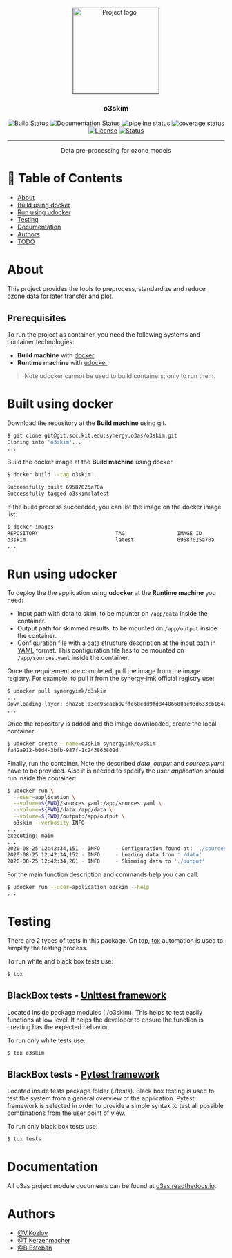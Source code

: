 <p align="center">
  <a href="" rel="noopener">
 <img width=200px height=200px src="https://i.imgur.com/6wj0hh6.jpg" alt="Project logo"></a>
</p>

<h3 align="center">o3skim</h3>

<div align="center">

  [![Build Status](https://jenkins.eosc-synergy.eu/buildStatus/icon?job=eosc-synergy-org%2Fo3skim%2Ftest)](https://jenkins.eosc-synergy.eu/job/eosc-synergy-org/job/o3skim/job/test/)
  [![Documentation Status](https://readthedocs.org/projects/o3as/badge/?version=latest)](https://o3as.readthedocs.io/en/latest/?badge=latest)
  [![pipeline status](https://git.scc.kit.edu/synergy.o3as/o3skim/badges/master/pipeline.svg)](https://git.scc.kit.edu/synergy.o3as/o3skim/-/commits/master)
  [![coverage status](https://git.scc.kit.edu/synergy.o3as/o3skim/badges/master/coverage.svg)](https://git.scc.kit.edu/synergy.o3as/o3skim/-/commits/master)
  [![License](https://img.shields.io/badge/license-GPL-blue.svg)](https://git.scc.kit.edu/synergy.o3as/o3skim/-/commits/master)
  [![Status](https://img.shields.io/badge/status-building-blue.svg)](https://git.scc.kit.edu/synergy.o3as/o3skim/-/commits/master) 

</div>

---

<p align="center"> Data pre-processing for ozone models 
    <br> 
</p>

# 📝 Table of Contents
- [About](#about)
- [Build using docker](#build)
- [Run using udocker](#deployment)
- [Testing](#testing)
- [Documentation](https://o3as.readthedocs.io/en/latest)
- [Authors](#authors)
- [TODO](https://git.scc.kit.edu/synergy.o3as/o3skim/-/issues)

# About <a name = "about"></a>
This project provides the tools to preprocess, standardize and reduce ozone data for later transfer and plot. 

## Prerequisites
To run the project as container, you need the following systems and container technologies:
- __Build machine__ with [docker](https://docs.docker.com/engine/install/) 
- __Runtime machine__ with [udocker](https://indigo-dc.gitbook.io/udocker/installation_manual)

> Note udocker cannot be used to build containers, only to run them. 


# Built using docker <a name = "build"></a>
Download the repository at the __Build machine__ using git.
```sh
$ git clone git@git.scc.kit.edu:synergy.o3as/o3skim.git
Cloning into 'o3skim'...
...
```
Build the docker image at the __Build machine__ using docker.
```sh
$ docker build --tag o3skim .
...
Successfully built 69587025a70a
Successfully tagged o3skim:latest
```
If the build process succeeded, you can list the image on the docker image list:
```sh
$ docker images
REPOSITORY                         TAG                 IMAGE ID            CREATED              SIZE
o3skim                             latest              69587025a70a        xx seconds ago      557MB
...
```

# Run using udocker <a name = "deployment"></a>
To deploy the the application using __udocker__ at the __Runtime machine__ you need:
 - Input path with data to skim, to be mounter on `/app/data` inside the container.
 - Output path for skimmed results, to be mounted on `/app/output` inside the container.
 - Configuration file with a data structure description at the input path in [YAML](https://yaml.org/) format.
   This configuration file has to be mounted on `/app/sources.yaml` inside the container.

Once the requirement are completed, pull the image from the image registry.
For example, to pull it from the synergy-imk official registry use:
```sh
$ udocker pull synergyimk/o3skim
...
Downloading layer: sha256:a3ed95caeb02ffe68cdd9fd84406680ae93d633cb16422d00e8a7c22955b46d4
...
```

Once the repository is added and the image downloaded, create the local container: 
```sh
$ udocker create --name=o3skim synergyimk/o3skim
fa42a912-b0d4-3bfb-987f-1c243863802d
```

Finally, run the container. Note the described _data_, _output_ and _sources.yaml_ have to be provided. Also it is needed to specify the user _application_ should run inside the container:
```sh
$ udocker run \
  --user=application \
  --volume=${PWD}/sources.yaml:/app/sources.yaml \
  --volume=${PWD}/data:/app/data \
  --volume=${PWD}/output:/app/output \
  o3skim --verbosity INFO
...
executing: main
...
2020-08-25 12:42:34,151 - INFO     - Configuration found at: './sources.yaml'
2020-08-25 12:42:34,152 - INFO     - Loading data from './data' 
2020-08-25 12:42:34,261 - INFO     - Skimming data to './output' 
```

For the main function description and commands help you can call:
```sh  
$ udocker run --user=application o3skim --help
...
```


# Testing <a name = "testing"></a>
There are 2 types of tests in this package.
On top, [tox](https://tox.readthedocs.io/en/latest/) automation is used to simplify the testing process.

To run white and black box tests use:
```sh
$ tox
```

## BlackBox tests - [Unittest framework](https://docs.python.org/3/library/unittest.html)
Located inside package modules (./o3skim). This helps to test easily functions at low level. It helps the developer to ensure the function is creating has the expected behavior.

To run only white tests use:
```sh
$ tox o3skim
```

## BlackBox tests - [Pytest framework](https://docs.pytest.org/en/stable/)
Located inside tests package folder (./tests). Black box testing is used to test the system from a general overview of the application. Pytest framework is selected in order to provide a simple syntax to test all possible combinations from the user point of view.

To run only black box tests use:
```sh
$ tox tests
```

# Documentation <a name = "doc"></a>
All o3as project module documents can be found at [o3as.readthedocs.io](https://o3as.readthedocs.io/en/latest/). 


# Authors <a name = "authors"></a>
- [@V.Kozlov](https://git.scc.kit.edu/eo9869)
- [@T.Kerzenmacher](https://git.scc.kit.edu/px5501)
- [@B.Esteban](https://git.scc.kit.edu/zr5094)

